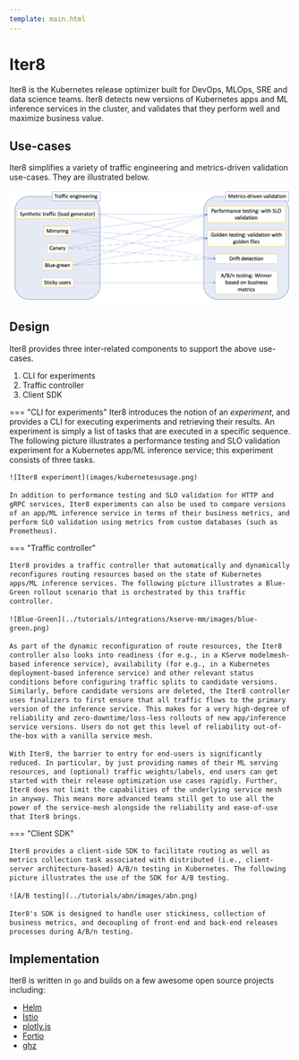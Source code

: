 ```yaml
---
template: main.html
---
```


# Iter8
Iter8 is the Kubernetes release optimizer built for DevOps, MLOps, SRE and data science teams. Iter8 detects new versions of Kubernetes apps and ML inference services in the cluster, and validates that they perform well and maximize business value.

## Use-cases

Iter8 simplifies a variety of traffic engineering and metrics-driven validation use-cases. They are illustrated below.

![Iter8 use-cases](images/iter8usecases.png)

## Design

Iter8 provides three inter-related components to support the above use-cases.

1. CLI for experiments
2. Traffic controller
3. Client SDK

=== "CLI for experiments"
    Iter8 introduces the notion of an *experiment*, and provides a CLI for executing experiments and retrieving their results. An experiment is simply a list of tasks that are executed in a specific sequence. The following picture illustrates a performance testing and SLO validation experiment for a Kubernetes app/ML inference service; this experiment consists of three tasks.

    ![Iter8 experiment](images/kubernetesusage.png)

    In addition to performance testing and SLO validation for HTTP and gRPC services, Iter8 experiments can also be used to compare versions of an app/ML inference service in terms of their business metrics, and perform SLO validation using metrics from custom databases (such as Prometheus).

=== "Traffic controller"

    Iter8 provides a traffic controller that automatically and dynamically reconfigures routing resources based on the state of Kubernetes apps/ML inference services. The following picture illustrates a Blue-Green rollout scenario that is orchestrated by this traffic controller.

    ![Blue-Green](../tutorials/integrations/kserve-mm/images/blue-green.png)
    
    As part of the dynamic reconfiguration of route resources, the Iter8 controller also looks into readiness (for e.g., in a KServe modelmesh-based inference service), availability (for e.g., in a Kubernetes deployment-based inference service) and other relevant status conditions before configuring traffic splits to candidate versions. Similarly, before candidate versions are deleted, the Iter8 controller uses finalizers to first ensure that all traffic flows to the primary version of the inference service. This makes for a very high-degree of reliability and zero-downtime/loss-less rollouts of new app/inference service versions. Users do not get this level of reliability out-of-the-box with a vanilla service mesh.

    With Iter8, the barrier to entry for end-users is significantly reduced. In particular, by just providing names of their ML serving resources, and (optional) traffic weights/labels, end users can get started with their release optimization use cases rapidly. Further, Iter8 does not limit the capabilities of the underlying service mesh in anyway. This means more advanced teams still get to use all the power of the service-mesh alongside the reliability and ease-of-use that Iter8 brings.

=== "Client SDK"

    Iter8 provides a client-side SDK to facilitate routing as well as metrics collection task associated with distributed (i.e., client-server architecture-based) A/B/n testing in Kubernetes. The following picture illustrates the use of the SDK for A/B testing.

    ![A/B testing](../tutorials/abn/images/abn.png)

    Iter8's SDK is designed to handle user stickiness, collection of business metrics, and decoupling of front-end and back-end releases processes during A/B/n testing.

## Implementation
Iter8 is written in `go` and builds on a few awesome open source projects including:

- [Helm](https://helm.sh)
- [Istio](https://istio.io)
- [plotly.js](https://github.com/plotly/plotly.js)
- [Fortio](https://github.com/fortio/fortio)
- [ghz](https://ghz.sh)

